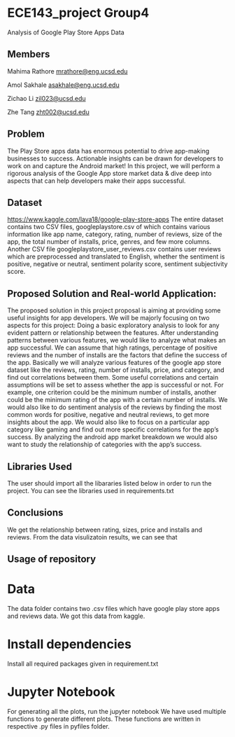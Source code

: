 # ECE143_project Group4 
Analysis of Google Play Store Apps Data
## Members
Mahima Rathore mrathore@eng.ucsd.edu

Amol Sakhale asakhale@eng.ucsd.edu

Zichao Li  zil023@ucsd.edu

Zhe Tang zht002@ucsd.edu
## Problem
The Play Store apps data has enormous potential to drive app-making businesses to success. Actionable insights can be drawn for developers to work on and capture the Android market! In this project, we will perform a rigorous analysis of the Google App store market data & dive deep into aspects that can help developers make their apps successful.

## Dataset
https://www.kaggle.com/lava18/google-play-store-apps
The entire dataset contains two CSV files, googleplaystore.csv of which contains various information like app name, category, rating, number of reviews, size of the app, the total number of installs, price, genres, and few more columns. Another CSV file googleplaystore_user_reviews.csv contains user reviews which are preprocessed and translated to English, whether the sentiment is positive, negative or neutral, sentiment polarity score, sentiment subjectivity score. 

## Proposed Solution and Real-world Application:
The proposed solution in this project proposal is aiming at providing some useful insights for app developers. We will be majorly focusing on two aspects for this project:
Doing a basic exploratory analysis to look for any evident pattern or relationship between the features. 
After understanding patterns between various features, we would like to analyze what makes an app successful. 
We can assume that high ratings, percentage of positive reviews and the number of installs are the factors that define the success of the app. Basically we will analyze various features of the google app store dataset like the reviews, rating, number of installs, price, and category, and find out correlations between them. Some useful correlations and certain assumptions will be set to assess whether the app is successful or not. For example, one criterion could be the minimum number of installs, another could be the minimum rating of the app with a certain number of installs. 
We would also like to do sentiment analysis of the reviews by finding the most common words for positive, negative and neutral reviews, to get more insights about the app. We would also like to focus on a particular app category like gaming and find out more specific correlations for the app’s success. By analyzing the android app market breakdown we would also want to study the relationship of categories with the app’s success.

## Libraries Used
The user should import all the libararies listed below in order to run the project. You can see the libraries used in requirements.txt

## Conclusions
We get the relationship between rating, sizes, price and installs and reviews. From the data visulizatoin results, we can see that 

## Usage of repository
# Data 
The data folder contains two .csv files which have google play store apps and reviews data. 
We got this data from kaggle. 

# Install dependencies
Install all required packages given in requirement.txt

# Jupyter Notebook
For generating all the plots, run the jupyter notebook
We have used multiple functions to generate different plots.
These functions are written in respective .py files in pyfiles folder. 


